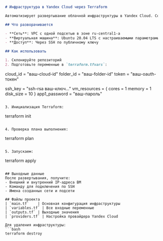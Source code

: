 ```markdown
# Инфраструктура в Yandex Cloud через Terraform

Автоматизирует развертывание облачной инфраструктуры в Yandex Cloud. Создает виртуальную машину с сетевой конфигурацией.

## Что разворачивается

- **Сеть**: VPC с одной подсетью в зоне ru-central1-a
- **Виртуальная машина**: Ubuntu 20.04 LTS с настраиваемыми параметрами
- **Доступ**: Через SSH по публичному ключу

## Как использовать

1. Склонируйте репозиторий
2. Подготовьте переменные в `terraform.tfvars`:
```
cloud_id  = "ваш-cloud-id"
folder_id = "ваш-folder-id"
token     = "ваш-oauth-токен"

ssh_key = "ssh-rsa ваш-ключ..."
vm_resources = {
  cores     = 1
  memory    = 1
  disk_size = 10
}
app1_password = "ваш-пароль"
```

3. Инициализация Terraform:
```
terraform init
```

4. Проверка плана выполнения:
```
terraform plan
```

5. Запускаем:
```
terraform apply
```

## Выходные данные
После развертывания, получите:
- Внешний и внутренний IP-адреса ВМ
- Команду для подключения по SSH
- Имена созданных сети и подсети

## Файлы проекта
| `main.tf`    | Основная конфигурация инфраструктуры
| `variables.tf` | Все входные переменные
| `outputs.tf` | Выходные значения
| `providers.tf` | Настройка провайдера Yandex Cloud 

Для удаления инфраструктуры:
```bash
terraform destroy
```